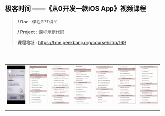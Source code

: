 
## 极客时间 ——《从0开发一款iOS App》视频课程


>**/ Doc** : 课程PPT讲义
>
>**/ Project** : 课程示例代码
>
>**课程地址** : https://time.geekbang.org/course/intro/169 

<br>
<br>




|<img src='./Images/0.PNG'>  | <img src='./Images/1.png'>  | <img src='./Images/2.png'>  | <img src='./Images/3.png'>  | <img src='./Images/4.png'>  | <img src='./Images/5.png'>  |<img src='./Images/6.png'>  |
|---|---|---|---|---|---|---|

---



